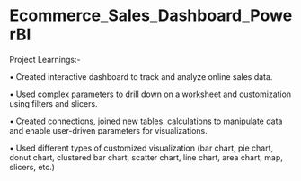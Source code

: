 # Ecommerce_Sales_Dashboard_PowerBI

Project Learnings:-

• Created interactive dashboard to track and analyze online sales data.

• Used complex parameters to drill down on a worksheet and customization using filters and slicers.

• Created connections, joined new tables, calculations to manipulate data and enable user-driven parameters for visualizations.

• Used different types of customized visualization (bar chart, pie chart, donut chart, clustered bar chart, scatter chart, line chart, area chart, map, slicers, etc.)
